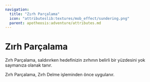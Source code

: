 ```yaml
---
navigation:
  title: "Zırh Parçalama"
  icon: "attributeslib:textures/mob_effect/sundering.png"
  parent: apotheosis:adventure/attributes.md
---
```


# Zırh Parçalama

<Color id="blue">Zırh Parçalama</Color>, saldırırken hedefinizin zırhının belirli bir yüzdesini yok saymanıza olanak tanır.

<Color id="blue">Zırh Parçalama</Color>, <Color id="blue">Zırh Delme</Color> işleminden önce uygulanır.

